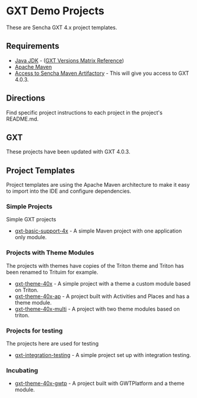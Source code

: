 # GXT Demo Projects
These are Sencha GXT 4.x project templates.

## Requirements

* [Java JDK](https://docs.sencha.com/gxt/4.x/guides/getting_started/Versions.html) - ([GXT Versions Matrix Reference](https://docs.sencha.com/gxt/4.x/guides/getting_started/Versions.html))
* [Apache Maven](https://maven.apache.org/install.html)
* [Access to Sencha Maven Artifactory](http://docs.sencha.com/gxt/4.x/guides/getting_started/maven/Maven.html) - This will give you access to GXT 4.0.3.

## Directions
Find specific project instructions to each project in the project's README.md.

## GXT 
These projects have been updated with GXT 4.0.3. 

## Project Templates
Project templates are using the Apache Maven architecture to make it easy to import into the IDE and configure dependencies.

### Simple Projects
Simple GXT projects 

* [gxt-basic-support-4x](./gxt-basic-support-4x) - A simple Maven project with one application only module. 

### Projects with Theme Modules
 The projects with themes have copies of the Triton theme and Triton has been renamed to Trituim for example. 

* [gxt-theme-40x](./gxt-theme-40x) - A simple project with a theme a custom module based on Triton.
* [gxt-theme-40x-ap](./gxt-theme-40x-ap) - A project built with Activities and Places and has a theme module.
* [gxt-theme-40x-multi](./gxt-theme-40x-multi) - A project with two theme modules based on triton. 

### Projects for testing
The projects here are used for testing

* [gxt-integration-testing](./gxt-integration-testing) - A simple project set up with integration testing.

### Incubating

* [gxt-theme-40x-gwtp](./gxt-theme-40x-gwtp) - A project built with GWTPlatform and a theme module.






